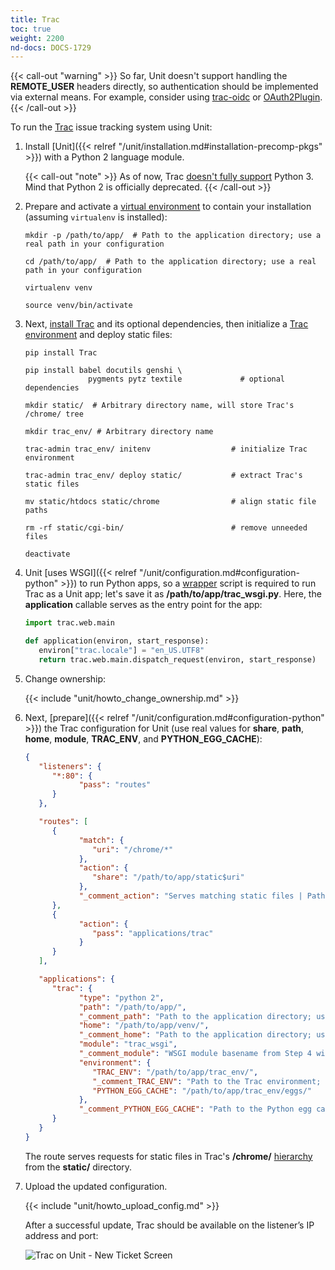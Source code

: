 ```yaml
---
title: Trac
toc: true
weight: 2200
nd-docs: DOCS-1729
---
```


{{< call-out "warning" >}}
So far, Unit doesn't support handling the **REMOTE_USER** headers
directly, so authentication should be implemented via external means. For
example, consider using [trac-oidc](https://pypi.org/project/trac-oidc/) or
[OAuth2Plugin](https://trac-hacks.org/wiki/OAuth2Plugin).
{{< /call-out >}}

To run the [Trac](https://trac.edgewall.org) issue tracking system using
Unit:

1. Install [Unit]({{< relref "/unit/installation.md#installation-precomp-pkgs" >}}) with a Python 2 language module.

   {{< call-out "note" >}}
   As of now, Trac [doesn't fully support](https://trac.edgewall.org/ticket/12130) Python 3. Mind that Python 2
   is officially deprecated.
   {{< /call-out >}}

2. Prepare and activate a [virtual environment](https://virtualenv.pypa.io/en/latest/) to contain your installation
   (assuming `virtualenv` is installed):

   ```console
   mkdir -p /path/to/app/  # Path to the application directory; use a real path in your configuration
   ```

   ```console
   cd /path/to/app/  # Path to the application directory; use a real path in your configuration
   ```

   ```console
   virtualenv venv
   ```

   ```console
   source venv/bin/activate
   ```

3. Next, [install Trac](https://trac.edgewall.org/wiki/TracInstall) and its
   optional dependencies, then initialize a [Trac environment](https://trac.edgewall.org/wiki/TracEnvironment) and deploy static files:

   ```console
   pip install Trac
   ```

   ```console
   pip install babel docutils genshi \
                 pygments pytz textile             # optional dependencies
   ```

   ```console
   mkdir static/  # Arbitrary directory name, will store Trac's /chrome/ tree
   ```

   ```console
   mkdir trac_env/ # Arbitrary directory name
   ```

   ```console
   trac-admin trac_env/ initenv                  # initialize Trac environment
   ```

   ```console
   trac-admin trac_env/ deploy static/           # extract Trac's static files
   ```

   ```console
   mv static/htdocs static/chrome                # align static file paths
   ```

   ```console
   rm -rf static/cgi-bin/                        # remove unneeded files
   ```

   ```console
   deactivate
   ```

4. Unit [uses WSGI]({{< relref "/unit/configuration.md#configuration-python" >}})
   to run Python apps, so a
   [wrapper](https://trac.edgewall.org/wiki/1.3/TracModWSGI#Averybasicscript)
   script is required to run Trac as a Unit app; let's save it as
   **/path/to/app/trac_wsgi.py**. Here, the **application** callable
   serves as the entry point for the app:

   ```python
   import trac.web.main

   def application(environ, start_response):
      environ["trac.locale"] = "en_US.UTF8"
      return trac.web.main.dispatch_request(environ, start_response)
   ```

5. Change ownership:

   {{< include "unit/howto_change_ownership.md" >}}

6. Next, [prepare]({{< relref "/unit/configuration.md#configuration-python" >}}) the Trac configuration for Unit
   (use real values for **share**, **path**, **home**,
   **module**, **TRAC_ENV**, and **PYTHON_EGG_CACHE**):

   ```json
   {
      "listeners": {
         "*:80": {
               "pass": "routes"
         }
      },

      "routes": [
         {
               "match": {
                  "uri": "/chrome/*"
               },
               "action": {
                  "share": "/path/to/app/static$uri"
               },
               "_comment_action": "Serves matching static files | Path to the static files; use a real path in your configuration"
         },
         {
               "action": {
                  "pass": "applications/trac"
               }
         }
      ],

      "applications": {
         "trac": {
               "type": "python 2",
               "path": "/path/to/app/",
               "_comment_path": "Path to the application directory; use a real path in your configuration",
               "home": "/path/to/app/venv/",
               "_comment_home": "Path to the application directory; use a real path in your configuration",
               "module": "trac_wsgi",
               "_comment_module": "WSGI module basename from Step 4 with extension omitted",
               "environment": {
                  "TRAC_ENV": "/path/to/app/trac_env/",
                  "_comment_TRAC_ENV": "Path to the Trac environment; use a real path in your configuration",
                  "PYTHON_EGG_CACHE": "/path/to/app/trac_env/eggs/"
               },
               "_comment_PYTHON_EGG_CACHE": "Path to the Python egg cache for Trac; use a real path in your configuration"
         }
      }
   }
   ```

   The route serves requests for static files in Trac's **/chrome/**
   [hierarchy](https://trac.edgewall.org/wiki/TracDev/TracURLs) from the
   **static/** directory.

7. Upload the updated configuration.

   {{< include "unit/howto_upload_config.md" >}}

   After a successful update, Trac should be available on the listener’s IP
   address and port:

   ![Trac on Unit - New Ticket Screen](/unit/images/trac.png)
